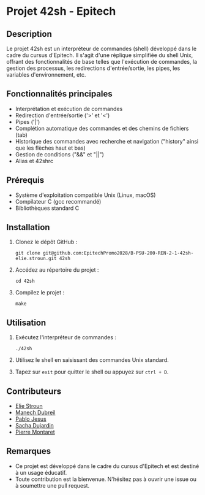 # Projet 42sh - Epitech

## Description
Le projet 42sh est un interpréteur de commandes (shell) développé dans le cadre du cursus d'Epitech. Il s'agit d'une réplique simplifiée du shell Unix, offrant des fonctionnalités de base telles que l'exécution de commandes, la gestion des processus, les redirections d'entrée/sortie, les pipes, les variables d'environnement, etc.

## Fonctionnalités principales
- Interprétation et exécution de commandes
- Redirection d'entrée/sortie ('>' et '<')
- Pipes ('|')
- Complétion automatique des commandes et des chemins de fichiers (tab)
- Historique des commandes avec recherche et navigation ("history" ainsi que les flèches haut et bas)
- Gestion de conditions ("&&" et "||")
- Alias et 42shrc

## Prérequis
- Système d'exploitation compatible Unix (Linux, macOS)
- Compilateur C (gcc recommandé)
- Bibliothèques standard C

## Installation
1. Clonez le dépôt GitHub :
   ```
   git clone git@github.com:EpitechPromo2028/B-PSU-200-REN-2-1-42sh-elie.stroun.git 42sh
   ```
3. Accédez au répertoire du projet :
   ```
   cd 42sh
   ```
4. Compilez le projet :
   ```
   make
   ```

## Utilisation
1. Exécutez l'interpréteur de commandes :
   ```
   ./42sh
   ```

2. Utilisez le shell en saisissant des commandes Unix standard.

3. Tapez sur `exit` pour quitter le shell ou appuyez sur `ctrl + D`.

## Contributeurs
- [Elie Stroun](https://github.com/eliestroun14)
- [Manech Dubreil](https://github.com/nitrached)
- [Pablo Jesus](https://github.com/Smoulmouc)
- [Sacha Dujardin](https://github.com/Sacharbon)
- [Pierre Montaret](https://github.com/impierrooo)

## Remarques
- Ce projet est développé dans le cadre du cursus d'Epitech et est destiné à un usage éducatif.
- Toute contribution est la bienvenue. N'hésitez pas à ouvrir une issue ou à soumettre une pull request.
